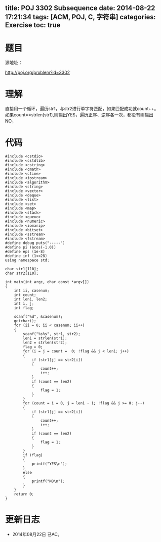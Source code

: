 title: POJ 3302 Subsequence
date: 2014-08-22 17:21:34
tags: [ACM, POJ, C, 字符串]
categories: Exercise
toc: true
---
# 题目
源地址：

http://poj.org/problem?id=3302

# 理解
直接用一个循环，遍历str1，与str2进行单字符匹配，如果匹配成功就count++。
如果count==strlen(str1),则输出YES，遍历正序、逆序各一次，都没有则输出NO。

<!-- more -->

# 代码
```
#include <cstdio>
#include <cstdlib>
#include <cstring>
#include <cmath>
#include <ctime>
#include <iostream>
#include <algorithm>
#include <string>
#include <vector>
#include <deque>
#include <list>
#include <set>
#include <map>
#include <stack>
#include <queue>
#include <numeric>
#include <iomanip>
#include <bitset>
#include <sstream>
#include <fstream>
#define debug puts("-----")
#define pi (acos(-1.0))
#define eps (1e-8)
#define inf (1<<28)
using namespace std;

char str1[110];
char str2[110];

int main(int argc, char const *argv[])
{
    int ii, casenum;
    int count;
    int len1, len2;
    int i, j;
    int flag;

    scanf("%d", &casenum);
    getchar();
    for (ii = 0; ii < casenum; ii++)
    {
        scanf("%s%s", str1, str2);
        len1 = strlen(str1);
        len2 = strlen(str2);
        flag = 0;
        for (i = j = count =  0; !flag && j < len1; j++)
        {
            if (str1[j] == str2[i])
            {
                count++;
                i++;
            }
            if (count == len2)
            {
                flag = 1;
            }
        }
        for (count = i = 0, j = len1 - 1; !flag && j >= 0; j--)
        {
            if (str1[j] == str2[i])
            {
                count++;
                i++;
            }
            if (count == len2)
            {
                flag = 1;
            }
        }
        if (flag)
        {
            printf("YES\n");
        }
        else
        {
            printf("NO\n");
        }
    }
    return 0;
}
```
# 更新日志
- 2014年08月22日 已AC。